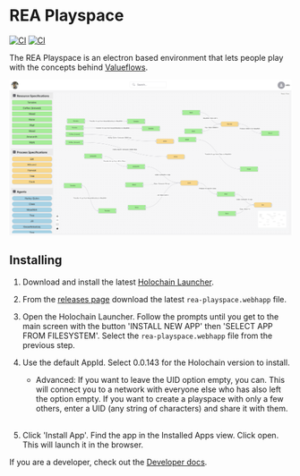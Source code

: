 # REA Playspace

[![CI](https://github.com/lightningrodlabs/rea-playspace/actions/workflows/test.yml/badge.svg)](https://github.com/lightningrodlabs/rea-playspace/actions/workflows/test.yml)
[![CI](https://github.com/lightningrodlabs/rea-playspace/actions/workflows/release.yml/badge.svg)](https://github.com/lightningrodlabs/rea-playspace/actions/workflows/release.yml)

The REA Playspace is an electron based environment that lets people play with the concepts behind [Valueflows](https://www.valueflo.ws/).

![](./docs/assets/demo_flow.png)

## Installing
1) Download and install the latest [Holochain Launcher](https://github.com/holochain/launcher/releases/tag/v0.4.8).

2) From the [releases page](https://github.com/lightningrodlabs/rea-playspace/releases/) download the latest `rea-playspace.webhapp` file.

3) Open the Holochain Launcher. Follow the prompts until you get to the main screen with the button 'INSTALL NEW APP' then 'SELECT APP FROM FILESYSTEM'. Select the `rea-playspace.webhapp` file from the previous step.

4) Use the default AppId. Select 0.0.143 for the Holochain version to install.

   * Advanced: If you want to leave the UID option empty, you can. This will connect you to a network with everyone else who has also left the option empty. If you want to create a playspace with only a few others, enter a UID (any string of characters) and share it with them.
<br></br>
5) Click 'Install App'. Find the app in the Installed Apps view. Click open. This will launch it in the browser.


If you are a developer, check out the [Developer docs](./DEVELOP.md).




